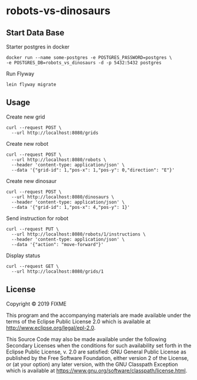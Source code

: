 # robots-vs-dinosaurs

## Start Data Base

Starter postgres in docker
```
docker run --name some-postgres -e POSTGRES_PASSWORD=postgres \
-e POSTGRES_DB=robots_vs_dinosaurs -d -p 5432:5432 postgres
```

Run Flyway
```
lein flyway migrate
```

## Usage

Create new grid

```
curl --request POST \
  --url http://localhost:8080/grids
```

Create new robot

```
curl --request POST \
  --url http://localhost:8080/robots \
  --header 'content-type: application/json' \
  --data '{"grid-id": 1,"pos-x": 1,"pos-y": 0,"direction": "E"}'
```

Create new dinosaur

```
curl --request POST \
  --url http://localhost:8080/dinosaurs \
  --header 'content-type: application/json' \
  --data '{"grid-id": 1,"pos-x": 4,"pos-y": 1}'
```

Send instruction for robot

```
curl --request PUT \
  --url http://localhost:8080/robots/1/instructions \
  --header 'content-type: application/json' \
  --data '{"action": "move-forward"}'
```

Display status

```
curl --request GET \
  --url http://localhost:8080/grids/1
```

## License

Copyright © 2019 FIXME

This program and the accompanying materials are made available under the
terms of the Eclipse Public License 2.0 which is available at
http://www.eclipse.org/legal/epl-2.0.

This Source Code may also be made available under the following Secondary
Licenses when the conditions for such availability set forth in the Eclipse
Public License, v. 2.0 are satisfied: GNU General Public License as published by
the Free Software Foundation, either version 2 of the License, or (at your
option) any later version, with the GNU Classpath Exception which is available
at https://www.gnu.org/software/classpath/license.html.
